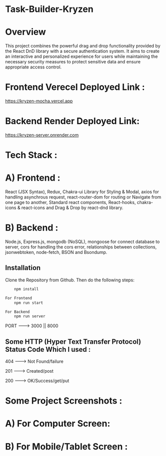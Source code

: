 # Task-Builder-Kryzen
# Overview
This project combines the powerful drag and drop functionality provided by the React DnD library with a secure authentication system. It aims to create an interactive and personalized experience for users while maintaining the necessary security measures to protect sensitive data and ensure appropriate access control.

# Frontend Verecel Deployed Link :
https://kryzen-mocha.vercel.app
# Backend Render Deployed Link: 
https://kryzen-server.onrender.com

# Tech Stack :
# A) Frontend :
React (JSX Syntax), Redux, Chakra-ui Library for Styling & Modal, axios for handling asynchrous request, react-router-dom for routing or Navigate from one page to another, Standard react components, React-hooks, chakra-icons & react-icons and Drag & Drop by react-dnd library.
# B) Backend :
Node.js, Express.js, mongodb (NoSQL), mongoose for connect database to server, cors for handling the cors error, relationships between collections, jsonwebtoken, node-fetch, BSON and Bsondump.

## Installation

Clone the Repository from Github. Then do the following steps:

```bash
    npm install

For Frontend
    npm run start

For Backend
    npm run server
```

PORT ---> 3000 || 8000

## Some HTTP (Hyper Text Transfer Protocol) Status Code Which I used :
404 ---> Not Found/failure

201 ---> Created/post

200 --->  OK/Success/get/put

# Some Project Screenshots :
# A) For Computer Screen:

# B) For Mobile/Tablet Screen :